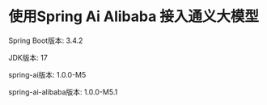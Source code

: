 # 使用Spring Ai Alibaba 接入通义大模型

Spring Boot版本: 3.4.2

JDK版本: 17

spring-ai版本: 1.0.0-M5

spring-ai-alibaba版本: 1.0.0-M5.1